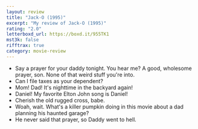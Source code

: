 ```yaml
---
layout: review
title: "Jack-O (1995)"
excerpt: "My review of Jack-O (1995)"
rating: "2.0"
letterboxd_url: https://boxd.it/955TK1
mst3k: false
rifftrax: true
category: movie-review
---
```


- Say a prayer for your daddy tonight. You hear me? A good, wholesome prayer, son. None of that weird stuff you're into.
- Can I file taxes as your dependent?
- Mom! Dad! It's nighttime in the backyard again!
- Daniel! My favorite Elton John song is Daniel!
- Cherish the old rugged cross, babe.
- Woah, wait. What's a killer pumpkin doing in this movie about a dad planning his haunted garage?
- He never said that prayer, so Daddy went to hell.
